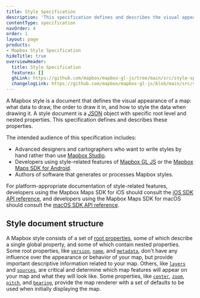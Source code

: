 ```yaml
---
title: Style Specification
description: 'This specification defines and describes the visual appearance of a map: what data to draw, the order to draw it in, and how to style the data when drawing it.'
contentType: specification
navOrder: 4
order: 1
layout: page
products:
- Mapbox Style Specification
hideTitle: true
overviewHeader:
  title: Style Specification
  features: []
  ghLink: https://github.com/mapbox/mapbox-gl-js/tree/main/src/style-spec
  changelogLink: https://github.com/mapbox/mapbox-gl-js/blob/main/src/style-spec/CHANGELOG.md
---
```


A Mapbox style is a document that defines the visual appearance of a map: what data to draw, the order to draw it in, and how to style the data when drawing it. A style document is a [JSON](http://www.json.org/) object with specific root level and nested properties. This specification defines and describes these properties.

The intended audience of this specification includes:

- Advanced designers and cartographers who want to write styles by hand rather than use [Mapbox Studio](https://studio.mapbox.com).
- Developers using style-related features of [Mapbox GL JS](https://docs.mapbox.com/mapbox-gl-js/) or the [Mapbox Maps SDK for Android](https://docs.mapbox.com/android/).
- Authors of software that generates or processes Mapbox styles.

For platform-appropriate documentation of style-related features, developers using the Mapbox Maps SDK for iOS should consult the [iOS SDK API reference](https://docs.mapbox.com/ios/maps/overview/), and developers using the Mapbox Maps SDK for macOS should consult the [macOS SDK API reference](https://mapbox.github.io/mapbox-gl-native/macos/).

## Style document structure

A Mapbox style consists of a set of [root properties](/mapbox-gl-js/style-spec/root), some of which describe a single global property, and some of which contain nested properties. Some root properties, like [`version`](/mapbox-gl-js/style-spec/root/#version), [`name`](/mapbox-gl-js/style-spec/root/#name), and [`metadata`](/mapbox-gl-js/style-spec/root/#metadata), don't have any influence over the appearance or behavior of your map, but provide important descriptive information related to your map. Others, like [`layers`](/mapbox-gl-js/style-spec/layers) and [`sources`](/mapbox-gl-js/style-spec/sources), are critical and determine which map features will appear on your map and what they will look like. Some properties, like [`center`](/mapbox-gl-js/style-spec/root/#center), [`zoom`](/mapbox-gl-js/style-spec/root/#zoom), [`pitch`](/mapbox-gl-js/style-spec/root/#pitch), and [`bearing`](/mapbox-gl-js/style-spec/root/#bearing), provide the map renderer with a set of defaults to be used when initially displaying the map.
